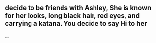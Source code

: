 ## decide to be friends with Ashley, She is known for her looks, long black hair, red eyes, and carrying a katana. You decide to say Hi to her

  [...](greeting.md)